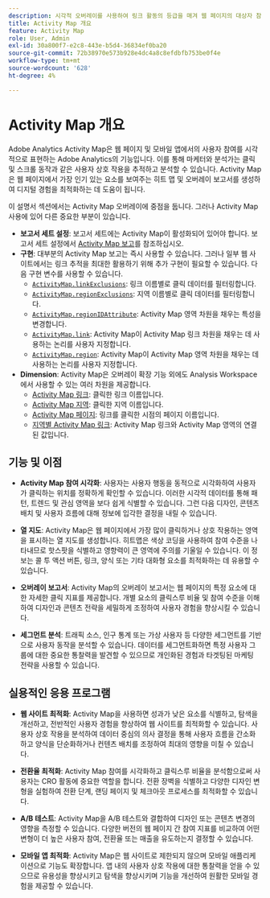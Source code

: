 ```yaml
---
description: 시각적 오버레이를 사용하여 링크 활동의 등급을 매겨 웹 페이지의 대상자 참여를 모니터링합니다.
title: Activity Map 개요
feature: Activity Map
role: User, Admin
exl-id: 30a800f7-e2c8-443e-b5d4-36834ef0ba20
source-git-commit: 72b38970e573b928e4dc4a8c8efdbfb753be0f4e
workflow-type: tm+mt
source-wordcount: '628'
ht-degree: 4%

---
```


# Activity Map 개요

Adobe Analytics Activity Map은 웹 페이지 및 모바일 앱에서의 사용자 참여를 시각적으로 표현하는 Adobe Analytics의 기능입니다. 이를 통해 마케터와 분석가는 클릭 및 스크롤 동작과 같은 사용자 상호 작용을 추적하고 분석할 수 있습니다. Activity Map은 웹 페이지에서 가장 인기 있는 요소를 보여주는 히트 맵 및 오버레이 보고서를 생성하여 디지털 경험을 최적화하는 데 도움이 됩니다.

이 설명서 섹션에서는 Activity Map 오버레이에 중점을 둡니다. 그러나 Activity Map 사용에 있어 다른 중요한 부분이 있습니다.

* **보고서 세트 설정**: 보고서 세트에는 Activity Map이 활성화되어 있어야 합니다. 보고서 세트 설정에서 [Activity Map 보고](/help/admin/admin/c-manage-report-suites/c-edit-report-suites/activity-map.md)를 참조하십시오.
* **구현**: 대부분의 Activity Map 보고는 즉시 사용할 수 있습니다. 그러나 일부 웹 사이트에서는 링크 추적을 최대한 활용하기 위해 추가 구현이 필요할 수 있습니다. 다음 구현 변수를 사용할 수 있습니다.
   * [`ActivityMap.linkExclusions`](/help/implement/vars/config-vars/activitymap-linkexclusions.md): 링크 이름별로 클릭 데이터를 필터링합니다.
   * [`ActivityMap.regionExclusions`](/help/implement/vars/config-vars/activitymap-regionexclusions.md): 지역 이름별로 클릭 데이터를 필터링합니다.
   * [`ActivityMap.regionIDAttribute`](/help/implement/vars/config-vars/activitymap-regionidattribute.md): Activity Map 영역 차원을 채우는 특성을 변경합니다.
   * [`ActivityMap.link`](/help/implement/vars/functions/activitymap-link.md): Activity Map이 Activity Map 링크 차원을 채우는 데 사용하는 논리를 사용자 지정합니다.
   * [`ActivityMap.region`](/help/implement/vars/functions/activitymap-region.md): Activity Map이 Activity Map 영역 차원을 채우는 데 사용하는 논리를 사용자 지정합니다.
* **Dimension**: Activity Map은 오버레이 확장 기능 외에도 Analysis Workspace에서 사용할 수 있는 여러 차원을 제공합니다.
   * [Activity Map 링크](/help/components/dimensions/activity-map-link.md): 클릭한 링크 이름입니다.
   * [Activity Map 지역](/help/components/dimensions/activity-map-region.md): 클릭한 지역 이름입니다.
   * [Activity Map 페이지](/help/components/dimensions/activity-map-page.md): 링크를 클릭한 시점의 페이지 이름입니다.
   * [지역별 Activity Map 링크](/help/components/dimensions/activity-map-link-by-region.md): Activity Map 링크와 Activity Map 영역의 연결된 값입니다.

## 기능 및 이점

* **Activity Map 참여 시각화**: 사용자는 사용자 행동을 동적으로 시각화하여 사용자가 클릭하는 위치를 정확하게 확인할 수 있습니다. 이러한 시각적 데이터를 통해 패턴, 트렌드 및 관심 영역을 보다 쉽게 식별할 수 있습니다. 그런 다음 디자인, 콘텐츠 배치 및 사용자 흐름에 대해 정보에 입각한 결정을 내릴 수 있습니다.

* **열 지도**: Activity Map은 웹 페이지에서 가장 많이 클릭하거나 상호 작용하는 영역을 표시하는 열 지도를 생성합니다. 히트맵은 색상 코딩을 사용하여 참여 수준을 나타내므로 핫스팟을 식별하고 영향력이 큰 영역에 주의를 기울일 수 있습니다. 이 정보는 콜 투 액션 버튼, 링크, 양식 또는 기타 대화형 요소를 최적화하는 데 유용할 수 있습니다.

* **오버레이 보고서**: Activity Map의 오버레이 보고서는 웹 페이지의 특정 요소에 대한 자세한 클릭 지표를 제공합니다. 개별 요소의 클릭스루 비율 및 참여 수준을 이해하여 디자인과 콘텐츠 전략을 세밀하게 조정하여 사용자 경험을 향상시킬 수 있습니다.

* **세그먼트 분석**: 트래픽 소스, 인구 통계 또는 가상 사용자 등 다양한 세그먼트를 기반으로 사용자 동작을 분석할 수 있습니다. 데이터를 세그먼트화하면 특정 사용자 그룹에 대한 중요한 통찰력을 발견할 수 있으므로 개인화된 경험과 타겟팅된 마케팅 전략을 사용할 수 있습니다.

## 실용적인 응용 프로그램

* **웹 사이트 최적화**: Activity Map을 사용하면 성과가 낮은 요소를 식별하고, 탐색을 개선하고, 전반적인 사용자 경험을 향상하여 웹 사이트를 최적화할 수 있습니다. 사용자 상호 작용을 분석하여 데이터 중심의 의사 결정을 통해 사용자 흐름을 간소화하고 양식을 단순화하거나 컨텐츠 배치를 조정하여 최대의 영향을 미칠 수 있습니다.

* **전환율 최적화**: Activity Map 참여를 시각화하고 클릭스루 비율을 분석함으로써 사용자는 CRO 활동에 중요한 역할을 합니다. 전환 장벽을 식별하고 다양한 디자인 변형을 실험하여 전환 단계, 랜딩 페이지 및 체크아웃 프로세스를 최적화할 수 있습니다.

* **A/B 테스트**: Activity Map을 A/B 테스트와 결합하여 디자인 또는 콘텐츠 변경의 영향을 측정할 수 있습니다. 다양한 버전의 웹 페이지 간 참여 지표를 비교하여 어떤 변형이 더 높은 사용자 참여, 전환율 또는 매출을 유도하는지 결정할 수 있습니다.

* **모바일 앱 최적화**: Activity Map은 웹 사이트로 제한되지 않으며 모바일 애플리케이션으로 기능도 확장합니다. 앱 내의 사용자 상호 작용에 대한 통찰력을 얻을 수 있으므로 유용성을 향상시키고 탐색을 향상시키며 기능을 개선하여 원활한 모바일 경험을 제공할 수 있습니다.
